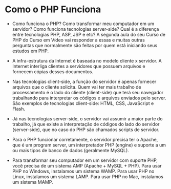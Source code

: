 # Como o PHP Funciona

- Como funciona o PHP? Como transformar meu computador em um servidor? Como funciona tecnologias server-side? Qual é a diferença entre tecnologias PHP, ASP, JSP e etc? A segunda aula do seu Curso de PHP do Curso em Vídeo vai responder a essas e muitas outras perguntas que normalmente são feitas por quem está iniciando seus estudos em PHP.

- A infra-estrutura da Internet é baseada no modelo cliente x servidor. A Internet interliga clientes a servidores que possuem arquivos e fornecem cópias desses documentos.

- Nas tecnologias client-side, a função do servidor é apenas fornecer arquivos que o cliente solicita. Quem vai ter mais trabalho de processamento é o lado do cliente (client-side) que terá seu navegador trabalhando para interpretar os códigos e arquivos enviados pelo server. São exemplos de tecnologias client-side: HTML, CSS, JavaScript e Flash.

- Já nas tecnologias server-side, o servidor vai assumir a maior parte do trabalho, já que existe a interpretação de códigos do lado do servidor (server-side), que no caso do PHP são chamados scripts de servidor.

- Para o PHP funcionar corretamente, o servidor precisa ter o Apache, que é um program server, um interpretador PHP (engine) e suporte a um ou mais tipos de banco de dados (geralmente MySQL).

- Para transformar seu computador em um servidor com suporte PHP, você precisa de um sistema AMP (Apache + MySQL + PHP). Para usar PHP no Windows, instalamos um sistema WAMP. Para usar PHP no Linux, instalamos um sistema LAMP. Para usar PHP no Mac, instalamos um sistema MAMP.
